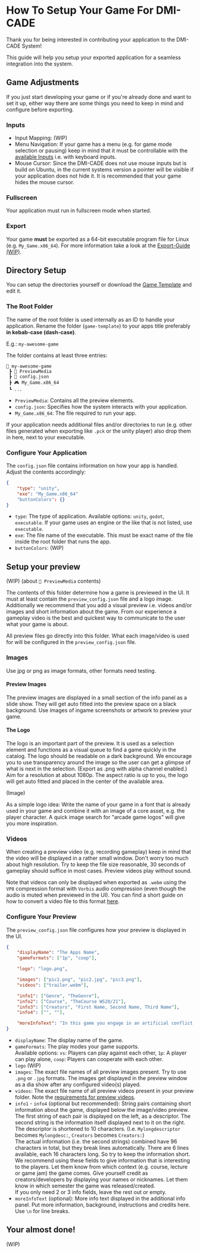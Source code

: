 # How To Setup Your Game For DMI-CADE
Thank you for being interested in contributing your application to the DMI-CADE System!

This guide will help you setup your exported application for a seamless integration into the system.

## Game Adjustments
If you just start developing your game or if you're already done and want to set it up, either way there are some things you need to keep in mind and configure before exporting.

### Inputs
- Input Mapping: (WIP)
- Menu Navigation: If your game has a menu (e.g. for game mode selection or pausing) keep in mind that it must be controllable with the [available Inputs]() i.e. with keyboard inputs.
- Mouse Cursor: Since the DMI-CADE does not use mouse inputs but is build on Ubuntu, in the current systems version a pointer will be visible if your application does not hide it. It is recommended that your game hides the mouse cursor.

### Fullscreen
Your application must run in fullscreen mode when started.

### Export

Your game **must** be exported as a 64-bit executable program file for Linux (e.g. `My_Game.x86_64`).
For more information take a look at the [Export-Guide (WIP)](https://github.com/DMI-CADE/game-template/wiki/Export-Guide).

## Directory Setup
You can setup the directories yourself or download the [Game Template](https://github.com/DMI-CADE/game-template) and edit it.

### The Root Folder
The name of the root folder is used internally as an ID to handle your application. Rename the folder (`game-template`) to your apps title preferably **in kebab-case (dash-case)**.

E.g.: `my-awesome-game`

The folder contains at least three entries:

```
📂 my-awesome-game
 ┣ 📂 PreviewMedia
 ┣ 📜 config.json
 ┣ 🎮 My_Game.x86_64
 ┗ ...
```

- `PreviewMedia`: Contains all the preview elements.
- `config.json`: Specifies how the system interacts with your application.
- `My_Game.x86_64`: The file required to run your app.

If your application needs additional files and/or directories to run (e.g. other files generated when exporting like `.pck` or the unity player) also drop them in here, next to your executable.

### Configure Your Application
The `config.json` file contains information on how your app is handled. Adjust the contents accordingly:

```json
{
    "type": "unity",
    "exe": "My_Game.x86_64"
    "buttonColors": {}
}
```
- `type`: The type of application. Available options: `unity`, `godot`, `executable`. If your game uses an engine or the like that is not listed, use `executable`.
- `exe`: The file name of the executable. This must be exact name of the file inside the root folder that runs the app.
- `buttonColors`: (WIP)

## Setup your preview

(WIP) (about `📂 PreviewMedia` contents)

The contents of this folder determine how a game is previewed in the UI. It must at least contain the `preview_config.json` file and a logo image. Additionally we recommend that you add a visual preview i.e. videos and/or images and short information about the game. From our experience a gameplay video is the best and quickest way to communicate to the user what your game is about.

All preview files go directly into this folder. What each image/video is used for will be configured in the `preview_config.json` file.

### Images
Use jpg or png as image formats, other formats need testing.

#### Preview Images
The preview images are displayed in a small section of the info panel as a slide show. They will get auto fitted into the preview space on a black background.
Use images of ingame screenshots or artwork to preview your game.

#### The Logo
The logo is an important part of the preview. It is used as a selection element and functions as a visual queue to find a game quickly in the catalog.
The logo should be readable on a dark background. We encourage you to use transparency around the image so the user can get a glimpse of what is next in the selection. (Export as .png with alpha channel enabled.) Aim for a resolution at about 1080p. The aspect ratio is up to you, the logo will get auto fitted and placed in the center of the available area.

(Image)

As a simple logo idea: Write the name of your game in a font that is already used in your game and combine it with an image of a core asset, e.g. the player character. A quick image search for "arcade game logos" will give you more inspiration.

### Videos
When creating a preview video (e.g. recording gameplay) keep in mind that the video will be displayed in a rather small window. Don't worry too much about high resolution. Try to keep the file size reasonable, 30 seconds of gameplay should suffice in most cases. Preview videos play without sound.

Note that videos can only be displayed when exported as `.webm` using the `VP8` compression format with `Vorbis` audio compression (even though the audio is muted when previewed in the UI). You can find a short guide on how to convert a video file to this format [here](https://github.com/DMI-CADE/game-template/wiki/Covert-Video-To-Displayable-Format).

### Configure Your Preview

The `preview_config.json` file configures how your preview is displayed in the UI.

```json
{
    "displayName": "The Apps Name",
    "gameFormats": ["1p", "coop"],

    "logo": "logo.png",

    "images": ["pic1.png", "pic2.jpg", "pic3.png"],
    "videos": ["trailer.webm"],

    "info1": ["Genre", "TheGenre"],
    "info2": ["Course", "TheCourse WS20/21"],
    "info3": ["Creators", "First Name, Second Name, Third Name"],
    "info4": ["", ""],

    "moreInfoText": "In this game you engage in an artificial conflict, defined by rules, that results in a quantifiable outcome.\n\nWe created it under these circumstances. This is how we came up with the idea.\n\nThis is more other cool information."
}
```

- `displayName`: The display name of the game.
- `gameFormats`: The play modes your game supports. <br> Available options: `vs`: Players can play against each other, `1p`: A player can play alone, `coop`: Players can cooperate with each other.
- `logo` (WIP)
- `images`: The exact file names of all preview images present. Try to use `.png` or `.jpg` formats. The images get displayed in the preview window as a dia show after any configured video(s) played.
- `videos`: The exact file name of all preview videos present in your preview folder. Note the [requirements for preview videos](#videos).
- `info1` - `info4` (optional but recommended): String pairs containing short information about the game, displayed below the image/video preview. The first string of each pair is displayed on the left, as a descriptor. The second string is the information itself displayed next to it on the right.
<br>The  descriptor is shortened to 10 characters. (I.e. `Mylongdescriptor` becomes `Mylongdesc:`, `Creators` becomes `Creators:`)
<br>The actual information (i.e. the second strings) combined have 96 characters in total, but they break lines automatically. There are 6 lines available, each 16 characters long. So try to keep the information short.
<br> We recommend using these fields to give information that is interesting to the players. Let them know from which context (e.g. course, lecture or game jam) the game comes. Give yourself credit as creators/developers by displaying your names or nicknames. Let them know in which semester the game was released/created.
<br>If you only need 2 or 3 info fields, leave the rest out or empty.
- `moreInfoText` (optional): More info text displayed in the additional info panel. Put more information, background, instructions and credits here. Use `\n` for line breaks.

## Your almost done!

(WIP)
